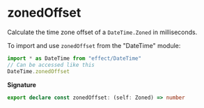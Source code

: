 # zonedOffset

Calculate the time zone offset of a `DateTime.Zoned` in milliseconds.

To import and use `zonedOffset` from the "DateTime" module:

```ts
import * as DateTime from "effect/DateTime"
// Can be accessed like this
DateTime.zonedOffset
```

**Signature**

```ts
export declare const zonedOffset: (self: Zoned) => number
```
